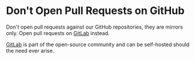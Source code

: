 # Don't Open Pull Requests on GitHub

Don't open pull requests against our GitHub repositories, they are mirrors only. Open pull requests on [GitLab](https://gitlab.com/Elypia) instead.

[GitLab](https://gitlab.com) is part of the open-source community and can be self-hosted should the need ever arise.
